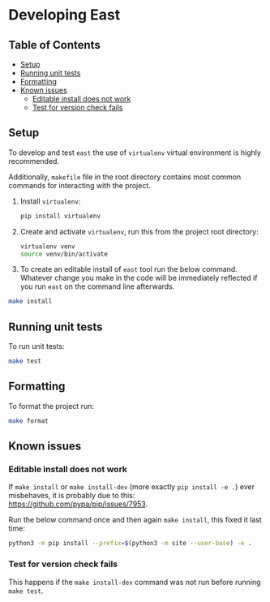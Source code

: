 <!-- prettier-ignore-start -->
<!-- omit in toc -->
# Developing East
<!-- prettier-ignore-end -->

<!-- prettier-ignore-start -->
<!-- omit in toc -->
## Table of Contents
<!-- prettier-ignore-end -->

<!-- vim-markdown-toc GFM -->

- [Setup](#setup)
- [Running unit tests](#running-unit-tests)
- [Formatting](#formatting)
- [Known issues](#known-issues)
  - [Editable install does not work](#editable-install-does-not-work)
  - [Test for version check fails](#test-for-version-check-fails)

<!-- vim-markdown-toc -->

## Setup

To develop and test `east` the use of `virtualenv` virtual environment is highly recommended.

Additionally, `makefile` file in the root directory contains most common commands for interacting
with the project.

1. Install `virtualenv`:

   ```bash
   pip install virtualenv
   ```

2. Create and activate `virtualenv`, run this from the project root directory:

   ```bash
   virtualenv venv
   source venv/bin/activate
   ```

3. To create an editable install of `east` tool run the below command. Whatever change you make in
   the code will be immediately reflected if you run `east` on the command line afterwards.

```bash
make install
```

## Running unit tests

To run unit tests:

```bash
make test
```

## Formatting

To format the project run:

```bash
make format
```

## Known issues

### Editable install does not work

If `make install` or `make install-dev` (more exactly `pip install -e .`) ever misbehaves, it is
probably due to this: <https://github.com/pypa/pip/issues/7953>.

Run the below command once and then again `make install`, this fixed it last time:

```bash
python3 -m pip install --prefix=$(python3 -m site --user-base) -e .
```

### Test for version check fails

This happens if the `make install-dev` command was not run before running `make test`.
